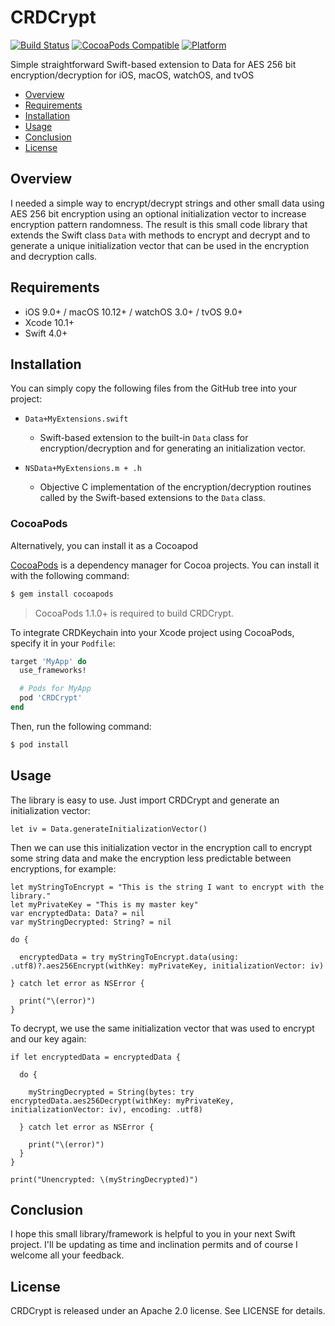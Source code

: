 # CRDCrypt
[![Build Status](https://travis-ci.org/cdisdero/CRDCrypt.svg?branch=master)](https://travis-ci.org/cdisdero/CRDCrypt)
[![CocoaPods Compatible](https://img.shields.io/cocoapods/v/CRDCrypt.svg)](https://img.shields.io/cocoapods/v/CRDCrypt.svg)
[![Platform](https://img.shields.io/cocoapods/p/CRDCrypt.svg?style=flat)](http://cocoadocs.org/docsets/CRDCrypt)

Simple straightforward Swift-based extension to Data for AES 256 bit encryption/decryption for iOS, macOS, watchOS, and tvOS

- [Overview](#overview)
- [Requirements](#requirements)
- [Installation](#installation)
- [Usage](#usage)
- [Conclusion](#conclusion)
- [License](#license)

## Overview
I needed a simple way to encrypt/decrypt strings and other small data using AES 256 bit encryption using an optional initialization vector to increase encryption pattern randomness.  The result is this small code library that extends the Swift class `Data` with methods to encrypt and decrypt and to generate a unique initialization vector that can be used in the encryption and decryption calls.

## Requirements
- iOS 9.0+ / macOS 10.12+ / watchOS 3.0+ / tvOS 9.0+
- Xcode 10.1+
- Swift 4.0+

## Installation
You can simply copy the following files from the GitHub tree into your project:

  * `Data+MyExtensions.swift`
    - Swift-based extension to the built-in `Data` class for encryption/decryption and for generating an initialization vector.

  * `NSData+MyExtensions.m + .h`
    - Objective C implementation of the encryption/decryption routines called by the Swift-based extensions to the `Data` class.

### CocoaPods
Alternatively, you can install it as a Cocoapod

[CocoaPods](http://cocoapods.org) is a dependency manager for Cocoa projects. You can install it with the following command:

```bash
$ gem install cocoapods
```

> CocoaPods 1.1.0+ is required to build CRDCrypt.

To integrate CRDKeychain into your Xcode project using CocoaPods, specify it in your `Podfile`:

```ruby
target 'MyApp' do
  use_frameworks!

  # Pods for MyApp
  pod 'CRDCrypt'
end
```

Then, run the following command:

```bash
$ pod install
```

## Usage
The library is easy to use.  Just import CRDCrypt and generate an initialization vector:

```
let iv = Data.generateInitializationVector()
```

Then we can use this initialization vector in the encryption call to encrypt some string data and make the encryption less predictable between encryptions, for example:

```
let myStringToEncrypt = "This is the string I want to encrypt with the library."
let myPrivateKey = "This is my master key"
var encryptedData: Data? = nil
var myStringDecrypted: String? = nil

do {

  encryptedData = try myStringToEncrypt.data(using: .utf8)?.aes256Encrypt(withKey: myPrivateKey, initializationVector: iv)

} catch let error as NSError {

  print("\(error)")
}

```

To decrypt, we use the same initialization vector that was used to encrypt and our key again:

```
if let encryptedData = encryptedData {

  do {

    myStringDecrypted = String(bytes: try encryptedData.aes256Decrypt(withKey: myPrivateKey, initializationVector: iv), encoding: .utf8)

  } catch let error as NSError {

    print("\(error)")
  }
}

print("Unencrypted: \(myStringDecrypted)")
```

## Conclusion
I hope this small library/framework is helpful to you in your next Swift project.  I'll be updating as time and inclination permits and of course I welcome all your feedback.

## License
CRDCrypt is released under an Apache 2.0 license. See LICENSE for details.
